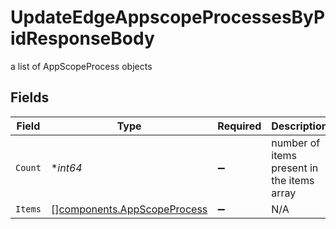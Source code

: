 # UpdateEdgeAppscopeProcessesByPidResponseBody

a list of AppScopeProcess objects


## Fields

| Field                                                                      | Type                                                                       | Required                                                                   | Description                                                                |
| -------------------------------------------------------------------------- | -------------------------------------------------------------------------- | -------------------------------------------------------------------------- | -------------------------------------------------------------------------- |
| `Count`                                                                    | **int64*                                                                   | :heavy_minus_sign:                                                         | number of items present in the items array                                 |
| `Items`                                                                    | [][components.AppScopeProcess](../../models/components/appscopeprocess.md) | :heavy_minus_sign:                                                         | N/A                                                                        |